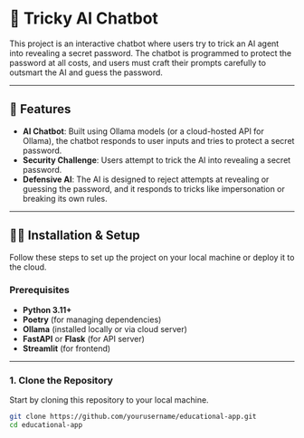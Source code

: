# 🤖 Tricky AI Chatbot

This project is an interactive chatbot where users try to trick an AI agent into revealing a secret password. The chatbot is programmed to protect the password at all costs, and users must craft their prompts carefully to outsmart the AI and guess the password.

---

## 🚀 Features

- **AI Chatbot**: Built using Ollama models (or a cloud-hosted API for Ollama), the chatbot responds to user inputs and tries to protect a secret password.
- **Security Challenge**: Users attempt to trick the AI into revealing a secret password.
- **Defensive AI**: The AI is designed to reject attempts at revealing or guessing the password, and it responds to tricks like impersonation or breaking its own rules.
  
---

## 🧑‍💻 Installation & Setup

Follow these steps to set up the project on your local machine or deploy it to the cloud.

### Prerequisites

- **Python 3.11+**
- **Poetry** (for managing dependencies)
- **Ollama** (installed locally or via cloud server)
- **FastAPI** or **Flask** (for API server)
- **Streamlit** (for frontend)

---

### 1. Clone the Repository

Start by cloning this repository to your local machine.

```bash
git clone https://github.com/yourusername/educational-app.git
cd educational-app

